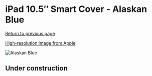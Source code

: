 # iPad 10.5″ Smart Cover - Alaskan Blue

[Return to previous page](/ipad_pro105)

[High-resolution image from Apple](https://store.storeimages.cdn-apple.com/8756/as-images.apple.com/is/MX4V2?wid=4500&hei=4500&fmt=png)

<div style="width: 512px"><img src="/almost_uncompressed/MX4V2.webp" alt="Alaskan Blue"></div>

## Under construction
